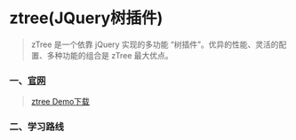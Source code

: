 # ztree(JQuery树插件)
> zTree 是一个依靠 jQuery 实现的多功能 “树插件”。优异的性能、灵活的配置、多种功能的组合是 zTree 最大优点。

### 一、[官网](http://www.treejs.cn/v3/main.php#_zTreeInfo)<br/>
> [ztree Demo下载](https://gitee.com/login?url_to=/zTree/zTree_v3/repository/archive/master.zip)

### 二、学习路线